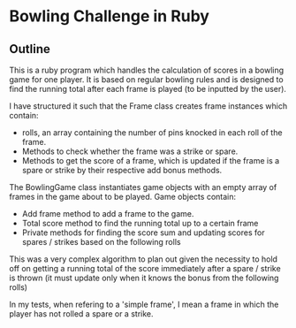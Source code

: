 Bowling Challenge in Ruby
=================

## Outline

This is a ruby program which handles the calculation of scores in a bowling game for one player. It is based on regular bowling rules and is designed to find the running total after each frame is played (to be inputted by the user).

I have structured it such that the Frame class creates frame instances which contain:
- rolls, an array containing the number of pins knocked in each roll of the frame. 
- Methods to check whether the frame was a strike or spare.
- Methods to get the score of a frame, which is updated if the frame is a spare or strike by their respective add bonus methods.

The BowlingGame class instantiates game objects with an empty array of frames in the game about to be played. Game objects contain:
- Add frame method to add a frame to the game.
- Total score method to find the running total up to a certain frame
- Private methods for finding the score sum and updating scores for spares / strikes based on the following rolls

This was a very complex algorithm to plan out given the necessity to hold off on getting a running total of the score immediately after a spare / strike is thrown (it must update only when it knows the bonus from the following rolls)

In my tests, when refering to a 'simple frame', I mean a frame in which the player has not rolled a spare or a strike.
